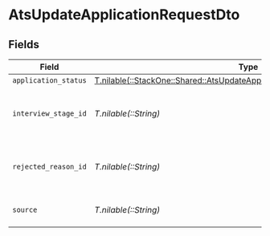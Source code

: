 # AtsUpdateApplicationRequestDto


## Fields

| Field                                                                                                                                                    | Type                                                                                                                                                     | Required                                                                                                                                                 | Description                                                                                                                                              | Example                                                                                                                                                  |
| -------------------------------------------------------------------------------------------------------------------------------------------------------- | -------------------------------------------------------------------------------------------------------------------------------------------------------- | -------------------------------------------------------------------------------------------------------------------------------------------------------- | -------------------------------------------------------------------------------------------------------------------------------------------------------- | -------------------------------------------------------------------------------------------------------------------------------------------------------- |
| `application_status`                                                                                                                                     | [T.nilable(::StackOne::Shared::AtsUpdateApplicationRequestDtoApplicationStatus)](../../models/shared/atsupdateapplicationrequestdtoapplicationstatus.md) | :heavy_minus_sign:                                                                                                                                       | N/A                                                                                                                                                      |                                                                                                                                                          |
| `interview_stage_id`                                                                                                                                     | *T.nilable(::String)*                                                                                                                                    | :heavy_minus_sign:                                                                                                                                       | Unique identifier of the interview stage                                                                                                                 | 18bcbb1b-3cbc-4198-a999-460861d19480                                                                                                                     |
| `rejected_reason_id`                                                                                                                                     | *T.nilable(::String)*                                                                                                                                    | :heavy_minus_sign:                                                                                                                                       | Unique identifier of the rejection reason                                                                                                                | f223d7f6-908b-48f0-9237-b201c307f609                                                                                                                     |
| `source`                                                                                                                                                 | *T.nilable(::String)*                                                                                                                                    | :heavy_minus_sign:                                                                                                                                       | Source of the application                                                                                                                                | LinkedIn                                                                                                                                                 |